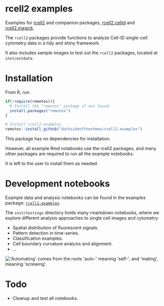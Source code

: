 # rcell2 examples

Examples for [rcell2](https://github.com/darksideoftheshmoo/rcell2) and companion packages, [rcell2.cellid](https://github.com/darksideoftheshmoo/rcell2-cellid) and [rcell2.magick](https://github.com/darksideoftheshmoo/rcell2-magick).

The `rcell2` packages provide functions to analyze Cell-ID single-cell cytometry data in a tidy and shiny framework.

It also includes sample images to test out the `rcell2` packages, located at `inst/extdata`.

# Installation

From R, run:

```r
if(!require(remotes)){
  # Install the "remotes" package if not found:
  install.packages("remotes")
}

# Install rcell2.examples
remotes::install_github("darksideoftheshmoo/rcell2.examples")
```

This package has no dependencies for installation.

However, all example Rmd notebooks use the rcell2 packages, and many other packages are required to run all the example notebooks.

It is left to the user to install them as needed.

# Development notebooks

Example data and analysis notebooks can be found in the examples package: [`rcell2.examples`](https://github.com/darksideoftheshmoo/rcell2.examples/tree/main).

The `inst/testings` directory holds many rmarkdown notebooks, where we explore different analysis approaches to single cell images and cytometry:

* Spatial distribution of fluorescent signals.
* Pattern detection in time-series.
* Classification examples.
* Cell boundary curvature analysis and alignment.
* ...

!['Automating' comes from the roots 'auto-' meaning 'self-', and 'mating', meaning 'screwing'.](https://imgs.xkcd.com/comics/automation.png)

# Todo

* Cleanup and test all notebooks.
